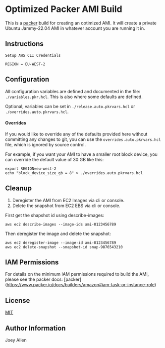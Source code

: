 # Optimized Packer AMI Build

This is a [packer](https://packer.io) build for creating an optimized AMI.
It will create a private Ubuntu Jammy-22.04 AMI in whatever account you are running it in.

## Instructions

```
Setup AWS CLI Credentials
```

```
REGION = EU-WEST-2
```

## Configuration

All configuration variables are defined and documented
in the file: `./variables.pkr.hcl`. This is also where some defaults are defined.

Optional, variables can be set in `./release.auto.pkrvars.hcl` or `./overrides.auto.pkrvars.hcl`.

#### Overrides

If you would like to override any of the defaults provided here without committing any changes to git, you
can use the `overrides.auto.pkrvars.hcl` file, which is ignored by source control.

For example, if you want your AMI to have a smaller root block device, you can override the default value
of 30 GB like this:

```
export REGION=eu-west-2
echo "block_device_size_gb = 8" > ./overrides.auto.pkrvars.hcl

```

## Cleanup

1. Deregister the AMI from EC2 Images via cli or console.
2. Delete the snapshot from EC2 EBS via cli or console.

First get the shapshot id using describe-images:

```
aws ec2 describe-images --image-ids ami-0123456789
```

Then deregister the image and delete the snapshot:

```
aws ec2 deregister-image --image-id ami-0123456789
aws ec2 delete-snapshot --snapshot-id snap-9876543210
```

## IAM Permissions

For details on the minimum IAM permissions required to build the AMI, please see the
packer docs: [packer] (https://www.packer.io/docs/builders/amazon#iam-task-or-instance-role)

## License
[MIT](https://choosealicense.com/licenses/mit/)

## Author Information

Joey Allen